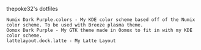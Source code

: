 thepoke32's dotfiles

    Numix Dark Purple.colors - My KDE color scheme based off of the Numix color scheme. To be used with Breeze plasma theme.
    Oomox Dark Purple - My GTK theme made in Oomox to fit in with my KDE color scheme.
    lattelayout.dock.latte - My Latte Layout
